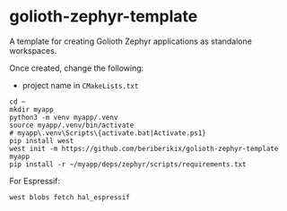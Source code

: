 # golioth-zephyr-template

A template for creating Golioth Zephyr applications as standalone workspaces.

Once created, change the following:

* project name in `CMakeLists.txt`

```
cd ~
mkdir myapp
python3 -m venv myapp/.venv
source myapp/.venv/bin/activate
# myapp\.venv\Scripts\{activate.bat|Activate.ps1}
pip install west
west init -m https://github.com/beriberikix/golioth-zephyr-template myapp
pip install -r ~/myapp/deps/zephyr/scripts/requirements.txt
```

For Espressif:
```
west blobs fetch hal_espressif
```

